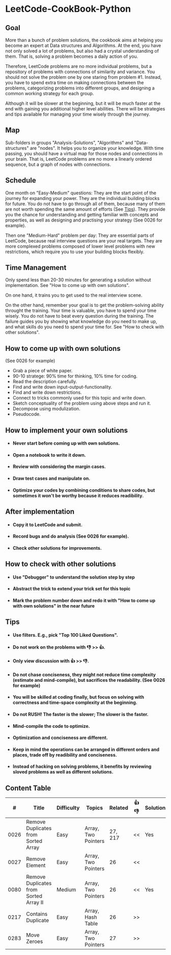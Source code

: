 # LeetCode-CookBook-Python


## Goal
More than a bunch of problem solutions,
the cookbook aims at helping you become an expert at Data structures and Algorithms.
At the end,
you have not only solved a lot of problems,
but also had a crystal understanding of them.
That is, solving a problem becomes a daily action of you.

Therefore,
LeetCode problems are no more individual problems,
but a repository of problems with connections of similarity and variance.
You should not solve the problem one by one staring from problem #1.
Instead, you have to spend extra time on 
making connections between the problems,
categorizing problems into different groups,
and designing a common working strategy for each group.

Although it will be slower at the beginning,
but it will be much faster at the end with gaining you additional higher level abilities.
There will be strategies and tips available for managing your time wisely through the journey.


## Map
Sub-folders in groups "Analysis-Solutions", "Algorithms" and "Data-structures" are "nodes".
It helps you to organize your knowledge.
With time passing, you should have a virtual map for those nodes and connections in your brain.
That is, LeetCode problems are no more a linearly ordered sequence,
but a graph of nodes with connections.


## Schedule 
One month on "Easy-Medium" questions:
They are the start point of the journey for expanding your power.
They are the individual building blocks for future.
You do not have to go through all of them, 
because many of them are not worth spending the same amount of efforts (See [Tips](#tips)).
They provide you the chance for understanding and getting familiar with concepts and properties,
as well as designing and practising your strategy (See 0026 for example).

Then one "Medium-Hard" problem per day:
They are essential parts of LeetCode, 
because real interview questions are your real targets.
They are more complexed problems composed of lower level problems with new restrictions,
which require you to use your building blocks flexibly.


## Time Management
Only spend less than 20-30 minutes for generating a solution without implementation.
See "How to come up with own solutions".

On one hand, 
it trains you to get used to the real interview scene.

On the other hand, 
remember your goal is to get the problem-solving ability throught the training.
Your time is valuable, you have to spend your time wisely.
You do not have to beat every question during the training. 
The failure guides you by showing what knowledge do you need to make up, 
and what skills do you need to spend your time for.
See "How to check with other solutions".


## How to come up with own solutions
(See 0026 for example)
* Grab a piece of white paper.
* 90-10 stratege: 90% time for thinking, 10% time for coding.
* Read the description carefully.
* Find and write down input-output-functionality.
* Find and write down restrictions.
* Connect to tricks commonly used for this topic and write down.
* Sketch conceptuality of the problem using above steps and run it.
* Decompose using modulization.
* Pseudocode.


## How to implement your own solutions
- #### Never start before coming up with own solutions.
- #### Open a notebook to write it down. 
- #### Review with considering the margin cases.
- #### Draw test cases and manipulate on.
- #### Optimize your codes by combining conditions to share codes, but sometimes it won't be worthy because it reduces readibility.


## After implementation
- #### Copy it to LeetCode and submit.
- #### Record bugs and do analysis (See 0026 for example).
- #### Check other solutions for improvements.


## How to check with other solutions
- #### Use "Debugger" to understand the solution step by step
- #### Abstract the trick to extend your trick set for this topic
- #### Mark the problem number down and redo it with "How to come up with own solutions" in the near future


## Tips
- #### Use filters. E.g., pick "Top 100 Liked Questions".
- #### Do not work on the problems with :-1: >> :+1:. 
- #### Only view discussion with :+1: >> :-1:.
- #### Do not chase conciseness, they might not reduce time complexity (estimate and mind-compile), but sacrifices the readability. (See 0026 for example)
- #### You will be skilled at coding finally, but focus on solving with correctness and time-space complexity at the beginning.
- #### Do not RUSH! The faster is the slower; The slower is the faster.
- #### Mind-compile the code to optimize. 
- #### Optimization and conciseness are different.
- #### Keep in mind the operations can be arranged in different orders and places, trade off by readibility and conciseness.
- #### Instead of hacking on solving problems, it benefits by reviewing sloved problems as well as different solutions. 

## Content Table
| # | Title | Difficulty | Topics | Related | :+1: :-1: | Solutions | Lists |
| --- | --- | --- | --- | --- | --- | --- | --- |
| 0026 | Remove Duplicates from Sorted Array    | Easy   | Array, Two Pointers | 27, 217     | << | Yes |Top Interview Questions |
| 0027 | Remove Element                         | Easy   | Array, Two Pointers | 26          | << |     |                        |
| 0080 | Remove Duplicates from Sorted Array II | Medium | Array, Two Pointers | 26          | << | Yes |                        |
| 0217 | Contains Duplicate                     | Easy   | Array, Hash Table   | 26          | >> |     |Top Interview Questions |
| 0283 | Move Zeroes                            | Easy   | Array, Two Pointers | 27          | >> |     |Top Interview Questions |

